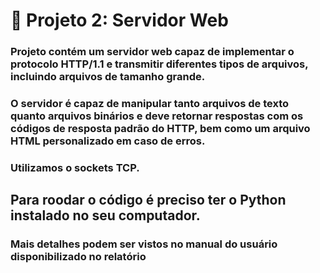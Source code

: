 # :satellite: Projeto 2: Servidor Web 

### Projeto contém um servidor web capaz de implementar o protocolo HTTP/1.1 e transmitir diferentes tipos de arquivos, incluindo arquivos de tamanho grande. 
### O servidor é capaz de manipular tanto arquivos de texto quanto arquivos binários e deve retornar respostas com os códigos de resposta padrão do HTTP, bem como um arquivo HTML personalizado em caso de erros. 
### Utilizamos o sockets TCP.


## Para roodar o código é preciso ter o Python instalado no seu computador.
### Mais detalhes podem ser vistos no manual do usuário disponibilizado no relatório


